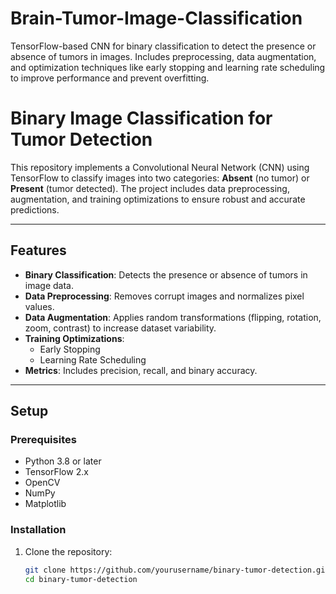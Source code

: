 # Brain-Tumor-Image-Classification
TensorFlow-based CNN for binary classification to detect the presence or absence of tumors in images. Includes preprocessing, data augmentation, and optimization techniques like early stopping and learning rate scheduling to improve performance and prevent overfitting.
# Binary Image Classification for Tumor Detection

This repository implements a Convolutional Neural Network (CNN) using TensorFlow to classify images into two categories: **Absent** (no tumor) or **Present** (tumor detected). The project includes data preprocessing, augmentation, and training optimizations to ensure robust and accurate predictions.

---

## Features
- **Binary Classification**: Detects the presence or absence of tumors in image data.
- **Data Preprocessing**: Removes corrupt images and normalizes pixel values.
- **Data Augmentation**: Applies random transformations (flipping, rotation, zoom, contrast) to increase dataset variability.
- **Training Optimizations**:
  - Early Stopping
  - Learning Rate Scheduling
- **Metrics**: Includes precision, recall, and binary accuracy.

---

## Setup

### Prerequisites
- Python 3.8 or later
- TensorFlow 2.x
- OpenCV
- NumPy
- Matplotlib

### Installation
1. Clone the repository:
   ```bash
   git clone https://github.com/yourusername/binary-tumor-detection.git
   cd binary-tumor-detection
